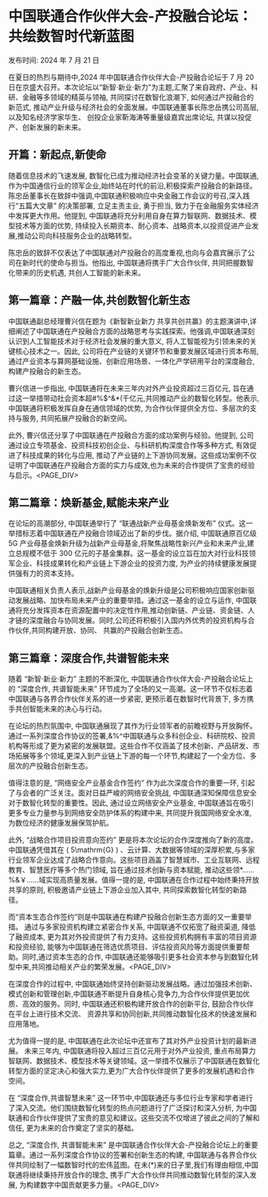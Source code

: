 # 中国联通合作伙伴大会-产投融合论坛：共绘数智时代新蓝图

发布时间: 2024 年 7 月 21 日

在夏日的热烈与期待中,2024 年中国联通合作伙伴大会-产投融合论坛于 7 月 20 日在京盛大召开。本次论坛以“新智·新业·新力”为主题,汇聚了来自政府、产业、科研、金融等多领域的精英与领袖, 共同探讨在数智化浪潮下, 如何通过产投融合的新范式, 推动产业升级与经济社会的全面发展。中国联通董事长陈忠岳携公司高层, 以及知名经济学家华生、 创投企业家靳海涛等重量级嘉宾出席论坛, 共谋以投促产、创新发展的新未来。

## 开篇：新起点,新使命

随着信息技术的飞速发展, 数智化已成为推动经济社会变革的关键力量。中国联通, 作为中国通信行业的领军企业,始终站在时代的前沿,积极探索产投融合的新路径。陈忠岳董事长在致辞中强调,中国联通积极响应中央金融工作会议的号召,深入践行“五篇大文章” 的决策部署, 立足主责主业, 勇于担当, 致力于在金融服务实体经济中发挥更大作用。他提到, 中国联通将充分利用自身在算力智联网、数据技术、模型技术等方面的优势, 持续投入长期资本、耐心资本、战略资本,以投资促进产业发展,推动公司向科技服务企业的战略转型。

陈忠岳的致辞不仅表达了中国联通对产投融合的高度重视,也向与会嘉宾展示了公司在新时代的使命与担当。他指出, 中国联通将携手广大合作伙伴, 共同把握数智化带来的历史机遇, 共创人工智能的新未来。

## 第一篇章：产融一体,共创数智化新生态

中国联通副总经理曹兴信在题为《新智新业新力 共享共创共赢》的主题演讲中,详细阐述了中国联通在产投融合方面的战略思考与实践探索。他强调,中国联通深刻认识到人工智能技术对于经济社会发展的重大意义, 将人工智能视为引领未来的关键核心技术之一。因此, 公司将在产业链的关键环节和重要发展区域进行资本布局, 通过产业资本与算网基础设施、创新应用场景、一体化产学研用平台的深度融合,构建产投融合的新生态。

曹兴信进一步指出, 中国联通将在未来三年内对外产业投资超过三百亿元, 旨在通过这一举措带动社会资本超#%\$^&*(千亿元,共同推动产业的数智化转型。他表示,中国联通将积极发挥自身在通信领域的优势, 为合作伙伴提供全方位、多层次的支持与服务, 共同拓展产投融合的新空间。

此外, 曹兴信还分享了中国联通在产投融合方面的成功案例与经验。他提到, 公司通过设立专项基金、投资科技初创企业、与科研机构深度合作等多种方式, 有效促进了科技成果的转化与应用, 推动了产业链的上下游协同发展。这些成功案例不仅证明了中国联通在产投融合方面的实力与成效,也为未来的合作提供了宝贵的经验与启示。<PAGE_DIV> 

## 第二篇章：焕新基金,赋能未来产业

在论坛的高潮部分, 中国联通举行了 “联通战新产业母基金焕新发布” 仪式。这一举措标志着中国联通在产投融合领域迈出了新的步伐。据介绍, 中国联通原百亿级 5G 产业母基金焕新升级为战新产业母基金,将聚焦战略性新兴产业和未来产业,建立总规模不低于 300 亿元的子基金集群。这一基金的设立旨在加大对行业科技领军企业、科技成果转化和产业链上下游企业的投资力度, 为产业的持续健康发展提供强有力的资本支持。

中国联通相关负责人表示,战新产业母基金的焕新升级是公司积极响应国家创新驱动发展战略、加快布局未来产业的重要举措。通过这一基金的设立与运作, 中国联通将充分发挥资本在资源配置中的决定性作用,推动创新链、产业链、资金链、人才链的深度融合与协同发展。同时,公司还将积极引入国内外优秀的投资机构与合作伙伴,共同构建开放、协同、 共赢的产投融合创新生态。

## 第三篇章：深度合作,共谱智能未来

随着 “新智·新业·新力” 主题的不断深化, 中国联通合作伙伴大会-产投融合论坛上的 “深度合作, 共谱智能未来” 环节成为了全场的又一高潮。这一环节不仅标志着中国联通与各界合作伙伴关系的进一步紧密, 更预示着在数智时代背景下, 多方携手共创智能未来的决心与行动。

在论坛的热烈氛围中, 中国联通展现了其作为行业领军者的前瞻视野与开放胸怀。通过一系列深度合作协议的签署,&%^中国联通与众多科创企业、科研院校、投资机构等形成了更为紧密的发展联盟。这些合作不仅涵盖了技术创新、产品研发、市场拓展等多个领域,更深入到产业链上下游的每一个环节,构建起了一个全方位、多层次的产投融合创新生态。

值得注意的是, “网络安全产业基金合作签约” 作为此次深度合作的重要一环, 引起了与会者的广泛关注。面对日益严峻的网络安全挑战, 中国联通深知保障信息安全对于数智化转型的重要性。因此, 通过设立网络安全产业基金, 中国联通旨在吸引更多专业力量参与到网络安全防护体系的构建中来, 共同提升我国网络安全水准, 为数位经济的健康发展保驾护航。

此外, “战略合作项目投资意向签约” 更是将本次论坛的合作深度推向了新的高度。中国联通凭借其在 \( 5\mathrm{G} \) 、云计算、大数据等领域的深厚积累,与多家行业领军企业达成了战略合作意向。这些项目涵盖了智慧城市、工业互联网、远程教育、智慧医疗等多个热门领域, 旨在通过技术创新与资本赋能, 推动这些领*……%&￥……域实现高质量发展。值得一提的是, 中国联通在合作过程中始终秉持开放共享的原则, 积极邀请产业链上下游企业加入其中, 共同探索数智化转型的新路径。

而“资本生态合作签约”则是中国联通在构建产投融合创新生态方面的又一重要举措。 通过与多家投资机构建立紧密合作关系, 中国联通不仅拓宽了融资渠道, 降低了融资成本, 更为其对外投资提供了有力支持。这些投资机构拥有丰富的项目资源和投资经验, 能够为中国联通在筛选优质项目、评估投资风险等方面提供重要帮助。同时,通过资本生态的合作, 中国联通还能够吸引更多社会资本参与到数智化转型中来,共同推动相关产业的繁荣发展。<PAGE_DIV> 

在深度合作的过程中, 中国联通始终坚持创新驱动发展战略。通过加强技术创新、模式创新和管理创新,中国联通不断提升自身核心竞争力,为合作伙伴提供更加优质、高效的服务。同时, 中国联通还积极构建开放合作的创新平台, 鼓励合作伙伴在平台上进行技术交流、 资源共享和协同创新,共同推动数智化技术的快速发展和应用落地。

尤为值得一提的是, 中国联通在此次论坛中还宣布了其对外产业投资计划的最新进展。 未来三年内, 中国联通将投入超过三百亿元用于对外产业投资, 重点布局算力智联网、数据技术、模型技术等关键领域。这一举措不仅展示了中国联通在数智化转型方面的坚定决心和强大实力,更为广大合作伙伴提供了更多的发展机遇和合作空间。

在 “深度合作,共谱智慧未来” 这一环节中,中国联通还与多位行业专家和学者进行了深入交流。他们围绕数智化转型的热点问题进行了广泛探讨和深入分析, 为中国联通和合作伙伴提供了宝贵的意见和建议。这些交流不仅增进了彼此之间的了解和信任, 更为未来的合作奠定了坚实的基础。

总之, “深度合作, 共谱智能未来” 是中国联通合作伙伴大会-产投融合论坛上的重要篇章。通过一系列深度合作协议的签署和创新生态的构建, 中国联通与各界合作伙伴共同绘制了一幅数智时代的宏伟蓝图。在未(*)来的日子里,我们有理由相信,中国联通将继续秉持开放合作的理念, 携手广大合作伙伴共同推动数智化转型的深入发展, 为构建数字中国贡献更多力量。<PAGE_DIV> 